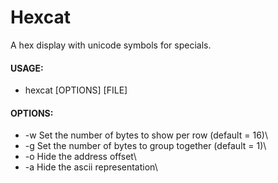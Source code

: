 # Hexcat
A hex display with unicode symbols for specials.

#### USAGE:
  * hexcat [OPTIONS] [FILE]
  
#### OPTIONS:
  * -w <width>      Set the number of bytes to show per row (default = 16)\
  * -g <grouping>   Set the number of bytes to group together (default = 1)\
  * -o              Hide the address offset\
  * -a              Hide the ascii representation\
